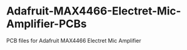 Adafruit-MAX4466-Electret-Mic-Amplifier-PCBs
============================================

PCB files for Adafruit MAX4466 Electret Mic Amplifier
